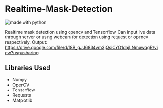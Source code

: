 # Realtime-Mask-Detection
<img src="https://img.shields.io/badge/Language-Python-blue.svg" alt="made with python">

Realtime mask detection using opencv and Tensorflow. Can input live data through server or using webcam for detection using request or opencv respectively.
Output: https://drive.google.com/file/d/18B_gJJ6834vm3jQsiCYO1dajLNmqwqgR/view?usp=sharing

## Libraries Used
* Numpy
* OpenCV
* Tensorflow
* Requests
* Matplotlib
